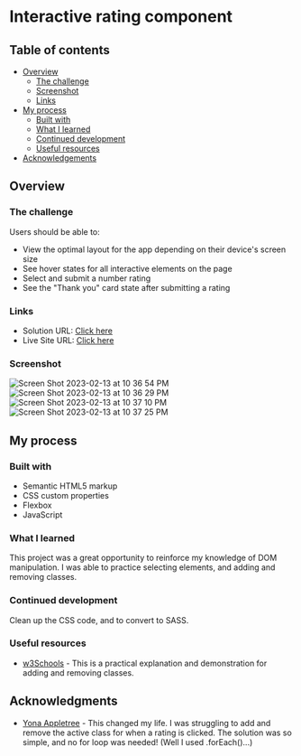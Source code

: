 # Interactive rating component

## Table of contents

- [Overview](#overview)
  - [The challenge](#the-challenge)
  - [Screenshot](#screenshot)
  - [Links](#links)
- [My process](#my-process)
  - [Built with](#built-with)
  - [What I learned](#what-i-learned)
  - [Continued development](#continued-development)
  - [Useful resources](#useful-resources)
- [Acknowledgements](#acknowledgments)

## Overview

### The challenge

Users should be able to:

- View the optimal layout for the app depending on their device's screen size
- See hover states for all interactive elements on the page
- Select and submit a number rating
- See the "Thank you" card state after submitting a rating

### Links

- Solution URL: [Click here](https://github.com/gp0710/interactive-rating-card)
- Live Site URL: [Click here](https://gp0710.github.io/interactive-rating-card/)

### Screenshot
![Screen Shot 2023-02-13 at 10 36 54 PM](https://user-images.githubusercontent.com/75948442/218632883-4bb71b9e-56b0-4f44-9d3a-572d8924f225.png)
![Screen Shot 2023-02-13 at 10 36 29 PM](https://user-images.githubusercontent.com/75948442/218632821-64a8231f-8ff6-434f-ad3c-f65d334c66a2.png)
![Screen Shot 2023-02-13 at 10 37 10 PM](https://user-images.githubusercontent.com/75948442/218632927-b9bf013e-7e8f-4158-885e-522543c81d89.png)
![Screen Shot 2023-02-13 at 10 37 25 PM](https://user-images.githubusercontent.com/75948442/218632958-ac668f8b-4b91-4c8f-a8a1-e55214ce2f18.png)

## My process

### Built with

- Semantic HTML5 markup
- CSS custom properties
- Flexbox
- JavaScript

### What I learned
This project was a great opportunity to reinforce my knowledge of DOM manipulation. I was able to practice selecting elements, and adding and removing classes.

### Continued development
Clean up the CSS code, and to convert to SASS.

### Useful resources
- [w3Schools](https://www.w3schools.com/howto/howto_js_remove_class.asp) - This is a practical explanation and demonstration for adding and removing classes.


## Acknowledgments
- [Yona Appletree](https://stackoverflow.com/questions/69621651/how-to-remove-a-class-when-another-element-is-clicked) - This changed my life. I was struggling to add and remove the active class for when a rating is clicked. The solution was so simple, and no for loop was needed! (Well I used .forEach()...)


